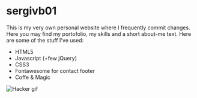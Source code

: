 # sergivb01
This is my very own personal website where I frequently commit changes. Here you may find my portofolio, my skills and a short about-me text. Here are some of the stuff I've used:

  - HTML5
  - Javascript (+few jQuery)
  - CSS3
  - Fontawesome for contact footer
  - Coffe & Magic

![Hacker gif](https://github.com/sergivb01/sergivb01.github.io/blob/master/assets/img/hacker.gif)